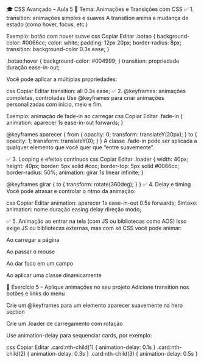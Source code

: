🎓 CSS Avançado – Aula 5
🔹 Tema: Animações e Transições com CSS
✅ 1. transition: animações simples e suaves
A transition anima a mudança de estado (como hover, focus, etc.)

Exemplo: botão com hover suave
css
Copiar
Editar
.botao {
  background-color: #0066cc;
  color: white;
  padding: 12px 20px;
  border-radius: 8px;
  transition: background-color 0.3s ease;
}

.botao:hover {
  background-color: #004999;
}
transition: propriedade duração ease-in-out;

Você pode aplicar a múltiplas propriedades:

css
Copiar
Editar
transition: all 0.3s ease;
✅ 2. @keyframes: animações completas, controladas
Use @keyframes para criar animações personalizadas com início, meio e fim.

Exemplo: animação de fade-in ao carregar
css
Copiar
Editar
.fade-in {
  animation: aparecer 1s ease-in-out forwards;
}

@keyframes aparecer {
  from {
    opacity: 0;
    transform: translateY(20px);
  }
  to {
    opacity: 1;
    transform: translateY(0);
  }
}
A classe .fade-in pode ser aplicada a qualquer elemento que você quer que “entre suavemente”.

✅ 3. Looping e efeitos contínuos
css
Copiar
Editar
.loader {
  width: 40px;
  height: 40px;
  border: 5px solid #ccc;
  border-top: 5px solid #0066cc;
  border-radius: 50%;
  animation: girar 1s linear infinite;
}

@keyframes girar {
  to {
    transform: rotate(360deg);
  }
}
✅ 4. Delay e timing
Você pode atrasar e controlar o ritmo da animação:

css
Copiar
Editar
animation: aparecer 1s ease-in-out 0.5s forwards;
Sintaxe: animation: nome duração easing delay direção modo;

✅ 5. Animação ao entrar na tela (com JS ou bibliotecas como AOS)
Isso exige JS ou bibliotecas externas, mas com só CSS você pode animar:

Ao carregar a página

Ao passar o mouse

Ao dar foco em um campo

Ao aplicar uma classe dinamicamente

🧪 Exercício 5 – Aplique animações no seu projeto
Adicione transition nos botões e links do menu

Crie um @keyframes para um elemento aparecer suavemente na hero section

Crie um .loader de carregamento com rotação

Use animation-delay para sequenciar cards, por exemplo:

css
Copiar
Editar
.card:nth-child(1) { animation-delay: 0.1s }
.card:nth-child(2) { animation-delay: 0.3s }
.card:nth-child(3) { animation-delay: 0.5s }
